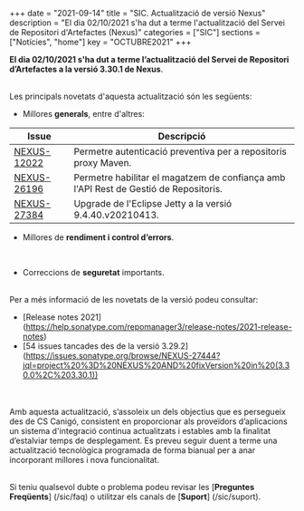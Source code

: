 +++
date        = "2021-09-14"
title       = "SIC. Actualització de versió Nexus"
description = "El dia 02/10/2021 s'ha dut a terme l'actualització del Servei de Repositori d'Artefactes (Nexus)"
categories  = ["SIC"]
sections    = ["Notícies", "home"]
key         = "OCTUBRE2021"
+++

**El dia 02/10/2021 s'ha dut a terme l’actualització del Servei de Repositori d’Artefactes a la versió 3.30.1 de Nexus**.
<br/><br/>

Les principals novetats d'aquesta actualització són les següents:
<br/>

<!--* Novetats **generals**, entre d'altres:

|Issue|Descripció|
|-----------|----------| -->


* Millores **generals**, entre d'altres:

|Issue|Descripció|
|-----------|----------|
|[NEXUS-12022](https://issues.sonatype.org/browse/NEXUS-12022)|Permetre autenticació preventiva per a repositoris proxy Maven.|
|[NEXUS-26196](https://issues.sonatype.org/browse/NEXUS-26196)|Permetre habilitar el magatzem de confiança amb l'API Rest de Gestió de Repositoris.|
|[NEXUS-27384](https://issues.sonatype.org/browse/NEXUS-27384)|Upgrade de l'Eclipse Jetty a la versió 9.4.40.v20210413.|

* Millores de **rendiment i control d’errors**.
<br/>

* Correccions de **seguretat** importants.

<br/>
Per a més informació de les novetats de la versió podeu consultar:

- [Release notes 2021] (https://help.sonatype.com/repomanager3/release-notes/2021-release-notes)
- [54 issues tancades des de la versió 3.29.2] (https://issues.sonatype.org/browse/NEXUS-27444?jql=project%20%3D%20NEXUS%20AND%20fixVersion%20in%20(3.30.0%2C%203.30.1))

<br/>
<br/>
Amb aquesta actualització, s’assoleix un dels objectius que es persegueix des de CS Canigó, consistent en proporcionar als
proveïdors d’aplicacions un sistema d'integració continua actualitzats i estables amb la finalitat d’estalviar temps de desplegament.
Es preveu seguir duent a terme una actualització tecnològica programada de forma bianual per a anar incorporant
millores i nova funcionalitat.
<br/>
<br/>

Si teniu qualsevol dubte o problema podeu revisar les [**Preguntes Freqüents**] (/sic/faq) o utilitzar els canals de [**Suport**] (/sic/suport).